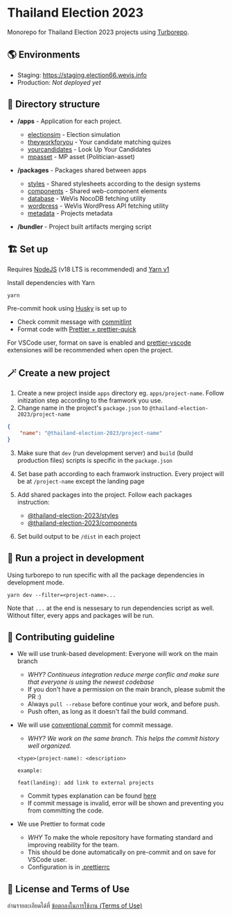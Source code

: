 # Thailand Election 2023

Monorepo for Thailand Election 2023 projects using [Turborepo](https://turbo.build/repo).

## 🌎 Environments

- Staging: https://staging.election66.wevis.info
- Production: _Not deployed yet_

## 🍱 Directory structure

- **/apps** - Application for each project.

  - [electionsim](apps/electionsim) - Election simulation
  - [theyworkforyou](apps/theyworkforyou) - Your candidate matching quizes
  - [yourcandidates](apps/yourcandidates) - Look Up Your Candidates
  - [mpasset](apps/mpasset) - MP asset (Politician-asset)

- **/packages** - Packages shared between apps

  - [styles](packages/styles) - Shared stylesheets according to the design systems
  - [components](packages/components/) - Shared web-component elements
  - [database](packages/database) - WeVis NocoDB fetching utility
  - [wordpress](packages/wordpress) - WeVis WordPress API fetching utility
  - [metadata](packages/metadata) - Projects metadata

- **/bundler** - Project built artifacts merging script

## 🏗️ Set up

Requires [NodeJS](https://nodejs.org/en/) (v18 LTS is recommended) and [Yarn v1](https://classic.yarnpkg.com/lang/en/)

Install dependencies with Yarn

```shell
yarn
```

Pre-commit hook using [Husky](https://typicode.github.io/husky) is set up to

- Check commit message with [commitlint](https://commitlint.js.org/)
- Format code with [Prettier + prettier-quick](https://prettier.io/docs/en/precommit.html)

For VSCode user, format on save is enabled and [prettier-vscode](https://marketplace.visualstudio.com/items?itemName=esbenp.prettier-vscode) extensiones will be recommended when open the project.

## 🪄 Create a new project

1. Create a new project inside `apps` directory eg. `apps/project-name`. Follow initization step according to the framwork you use.
2. Change name in the project's `package.json` to `@thailand-election-2023/project-name`

```json
{
	"name": "@thailand-election-2023/project-name"
}
```

3. Make sure that `dev` (run development server) and `build` (build production files) scripts is specific in the `package.json`

4. Set base path according to each framwork instruction. Every project will be at `/project-name` except the landing page

5. Add shared packages into the project. Follow each packages instruction:

   - [@thailand-election-2023/styles](packages/styles)
   - [@thailand-election-2023/components](packages/components)

6. Set build output to be `/dist` in each project

## 👟 Run a project in development

Using turborepo to run specific with all the package dependencies in development mode.

```
yarn dev --filter=<project-name>...
```

Note that `...` at the end is nessesary to run dependencies script as well. Without filter, every apps and packages will be run.

## 🙌 Contributing guideline

- We will use trunk-based development: Everyone will work on the main branch
  - _WHY? Continueus integration reduce merge conflic and make sure that everyone is using the newest codebase_
  - If you don't have a permission on the main branch, please submit the PR :)
  - Always `pull --rebase` before continue your work, and before push.
  - Push often, as long as it doesn't fail the build command.
- We will use [conventional commit](https://www.conventionalcommits.org/en/v1.0.0/) for commit message.

  - _WHY? We work on the same branch. This helps the commit history well organized._

  ```
  <type>(project-name): <description>

  example:

  feat(landing): add link to external projects
  ```

  - Commit types explanation can be found [here](https://github.com/pvdlg/conventional-changelog-metahub#commit-types)
  - If commit message is invalid, error will be shown and preventing you from committing the code.

- We use Prettier to format code
  - _WHY_ To make the whole repository have formating standard and improving reability for the team.
  - This should be done automatically on pre-commit and on save for VSCode user.
  - Configuration is in [.prettierrc](.prettierrc)

## 🤝 License and Terms of Use

อ่านรายละเอียดได้ที่ [ข้อตกลงในการใช้งาน (Terms of Use)](https://wevis.info/terms-of-use/)
